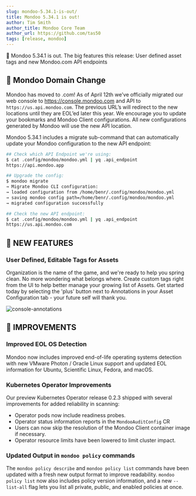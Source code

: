 ```yaml
---
slug: mondoo-5.34.1-is-out/
title: Mondoo 5.34.1 is out!
author: Tim Smith
author_title: Mondoo Core Team
author_url: https://github.com/tas50
tags: [release, mondoo]
---
```


🥳 Mondoo 5.34.1 is out. The big features this release: User defined asset tags and new Mondoo.com API endpoints

## 🚚 Mondoo Domain Change

Mondoo has moved to .com! As of April 12th we’ve officially migrated our web console to https://console.mondoo.com and API to `https://us.api.mondoo.com`. The previous URL’s will redirect to the new locations until they are EOL’ed later this year. We encourage you to update your bookmarks and Mondoo Client configurations. All new configurations generated by Mondoo will use the new API location.

Mondoo 5.34.1 includes a migrate sub-command that can automatically update your Mondoo configuration to the new API endpoint:

```bash
## Check which API Endpoint we're using:
$ cat .config/mondoo/mondoo.yml | yq .api_endpoint
https://api.mondoo.app

## Upgrade the config:
$ mondoo migrate
→ Migrate Mondoo CLI configuration:
→ loaded configuration from /home/benr/.config/mondoo/mondoo.yml
→ saving mondoo config path=/home/benr/.config/mondoo/mondoo.yml
→ migrated configuration successfully

## Check the new API endpoint:
$ cat .config/mondoo/mondoo.yml | yq .api_endpoint
https://us.api.mondoo.com                                               # <-- Good!
```

## 🎉 NEW FEATURES

### **User Defined, Editable Tags for Assets**

Organization is the name of the game, and we're ready to help you spring clean. No more wondering what belongs where. Create custom tags right from the UI to help better manage your growing list of Assets. Get started today by selecting the 'plus' button next to Annotations in your Asset Configuration tab - your future self will thank you.

![console-annotations](/img/releases/2022-04-12-mondoo-5.34.1-is-out/console-annotations.png)

## 🧹 IMPROVEMENTS

### **Improved EOL OS Detection**

Mondoo now includes improved end-of-life operating systems detection with new VMware Photon / Oracle Linux support and updated EOL information for Ubuntu, Scientific Linux, Fedora, and macOS.

### **Kubernetes Operator Improvements**

Our preview Kubernetes Operator release 0.2.3 shipped with several improvements for added reliability in scanning:

- Operator pods now include readiness probes.
- Operator status information reports in the `MondooAuditConfig` CR
- Users can now skip the resolution of the Mondoo Client container image if necessary.
- Operator resource limits have been lowered to limit cluster impact.

### **Updated Output in `mondoo policy` commands**

The `mondoo policy describe` and `mondoo policy list` commands have been updated with a fresh new output format to improve readability. `mondoo policy list` now also includes policy version information, and a new `--list-all` flag lets you list all private, public, and enabled policies at once.
